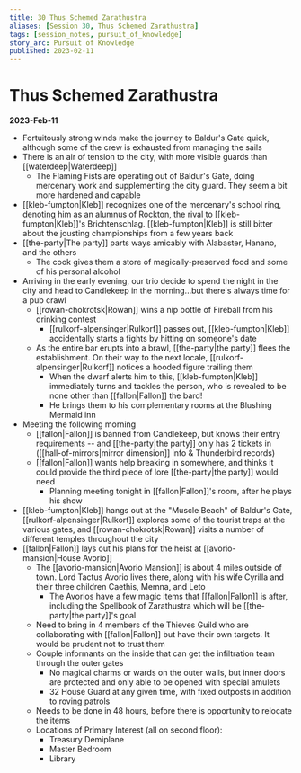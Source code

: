 ```yaml
---
title: 30 Thus Schemed Zarathustra
aliases: [Session 30, Thus Schemed Zarathustra]
tags: [session_notes, pursuit_of_knowledge]
story_arc: Pursuit of Knowledge
published: 2023-02-11
---
```

# Thus Schemed Zarathustra
**2023-Feb-11**

- Fortuitously strong winds make the journey to Baldur's Gate quick, although some of the crew is exhausted from managing the sails
- There is an air of tension to the city, with more visible guards than [[waterdeep|Waterdeep]]
	- The Flaming Fists are operating out of Baldur's Gate, doing mercenary work and supplementing the city guard. They seem a bit more hardened and capable
- [[kleb-fumpton|Kleb]] recognizes one of the mercenary's school ring, denoting him as an alumnus of Rockton, the rival to [[kleb-fumpton|Kleb]]'s Brichtenschlag. [[kleb-fumpton|Kleb]] is still bitter about the jousting championships from a few years back
- [[the-party|The party]] parts ways amicably with Alabaster, Hanano, and the others
	- The cook gives them a store of magically-preserved food and some of his personal alcohol
- Arriving in the early evening, our trio decide to spend the night in the city and head to Candlekeep in the morning...but there's always time for a pub crawl
	- [[rowan-chokrotsk|Rowan]] wins a nip bottle of Fireball from his drinking contest
		- [[rulkorf-alpensinger|Rulkorf]] passes out, [[kleb-fumpton|Kleb]] accidentally starts a fights by hitting on someone's date
	- As the entire bar erupts into a brawl, [[the-party|the party]] flees the establishment. On their way to the next locale, [[rulkorf-alpensinger|Rulkorf]] notices a hooded figure trailing them
		- When the dwarf alerts him to this, [[kleb-fumpton|Kleb]] immediately turns and tackles the person, who is revealed to be none other than [[fallon|Fallon]] the bard!
		- He brings them to his complementary rooms at the Blushing Mermaid inn
- Meeting the following morning
	- [[fallon|Fallon]] is banned from Candlekeep, but knows their entry requirements -- and [[the-party|the party]] only has 2 tickets in ([[hall-of-mirrors|mirror dimension]] info & Thunderbird records)
	- [[fallon|Fallon]] wants help breaking in somewhere, and thinks it could provide the third piece of lore [[the-party|the party]] would need
		- Planning meeting tonight in [[fallon|Fallon]]'s room, after he plays his show
- [[kleb-fumpton|Kleb]] hangs out at the "Muscle Beach" of Baldur's Gate, [[rulkorf-alpensinger|Rulkorf]] explores some of the tourist traps at the various gates, and [[rowan-chokrotsk|Rowan]] visits a number of different temples throughout the city
- [[fallon|Fallon]] lays out his plans for the heist at [[avorio-mansion|House Avorio]]
	- The [[avorio-mansion|Avorio Mansion]] is about 4 miles outside of town. Lord Tactus Avorio lives there, along with his wife Cyrilla and their three children Caethis, Memna, and Leto
		- The Avorios have a few magic items that [[fallon|Fallon]] is after, including the Spellbook of Zarathustra which will be [[the-party|the party]]'s goal
	- Need to bring in 4 members of the Thieves Guild who are collaborating with [[fallon|Fallon]] but have their own targets. It would be prudent not to trust them
	- Couple informants on the inside that can get the infiltration team through the outer gates
		- No magical charms or wards on the outer walls, but inner doors are protected and only able to be opened with special amulets
		- 32 House Guard at any given time, with fixed outposts in addition to roving patrols
	- Needs to be done in 48 hours, before there is opportunity to relocate the items
	- Locations of Primary Interest (all on second floor):
		- Treasury Demiplane
		- Master Bedroom
		- Library